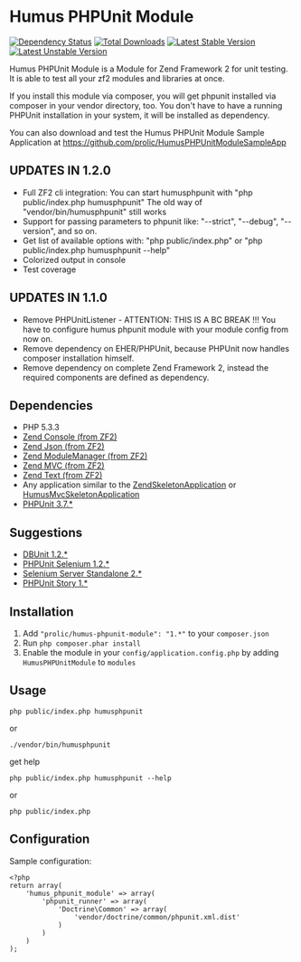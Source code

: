 Humus PHPUnit Module
====================

[![Dependency Status](https://www.versioneye.com/package/php:prolic:humus-phpunit-module/badge.png)](https://www.versioneye.com/package/php:prolic:humus-phpunit-module)
[![Total Downloads](https://poser.pugx.org/prolic/humus-phpunit-module/downloads.png)](https://packagist.org/packages/prolic/humus-phpunit-module)
[![Latest Stable Version](https://poser.pugx.org/prolic/humus-phpunit-module/v/stable.png)](https://packagist.org/packages/prolic/humus-phpunit-module)
[![Latest Unstable Version](https://poser.pugx.org/prolic/humus-phpunit-module/v/unstable.png)](https://packagist.org/packages/prolic/humus-phpunit-module)

Humus PHPUnit Module is a Module for Zend Framework 2 for unit testing. It is able to test all your zf2 modules and libraries at once.

If you install this module via composer, you will get phpunit installed via composer in your vendor directory, too. You don't have to have a running PHPUnit installation in your system, it will be installed as dependency.

You can also download and test the Humus PHPUnit Module Sample Application at https://github.com/prolic/HumusPHPUnitModuleSampleApp

UPDATES IN 1.2.0
----------------

 - Full ZF2 cli integration:
   You can start humusphpunit with "php public/index.php humusphpunit"
   The old way of "vendor/bin/humusphpunit" still works
 - Support for passing parameters to phpunit like: "--strict", "--debug", "--version", and so on.
 - Get list of available options with: "php public/index.php" or "php public/index.php humusphpunit --help"
 - Colorized output in console
 - Test coverage

UPDATES IN 1.1.0
----------------

 - Remove PHPUnitListener - ATTENTION: THIS IS A BC BREAK !!! You have to configure humus phpunit module with your module config from now on.
 - Remove dependency on EHER/PHPUnit, because PHPUnit now handles composer installation himself.
 - Remove dependency on complete Zend Framework 2, instead the required components are defined as dependency.

Dependencies
------------

 - PHP 5.3.3
 - [Zend Console (from ZF2)](https://github.com/zendframework/zf2)
 - [Zend Json (from ZF2)](https://github.com/zendframework/zf2)
 - [Zend ModuleManager (from ZF2)](https://github.com/zendframework/zf2)
 - [Zend MVC (from ZF2)](https://github.com/zendframework/zf2)
 - [Zend Text (from ZF2)](https://github.com/zendframework/zf2)
 -  Any application similar to the
    [ZendSkeletonApplication](https://github.com/zendframework/ZendSkeletonApplication) or
    [HumusMvcSkeletonApplication](https://github.com/prolic/HumusMvcSkeletonApplication)
 - [PHPUnit 3.7.*](http://www.phpunit.de)

Suggestions
-----------

 - [DBUnit 1.2.*](https://github.com/sebastianbergmann/dbunit)
 - [PHPUnit Selenium 1.2.*](https://github.com/sebastianbergmann/phpunit-selenium)
 - [Selenium Server Standalone 2.*](https://github.com/claylo/selenium-server-standalone)
 - [PHPUnit Story 1.*](https://github.com/sebastianbergmann/phpunit-story)

Installation
------------

 1.  Add `"prolic/humus-phpunit-module": "1.*"` to your `composer.json`
 2.  Run `php composer.phar install`
 3.  Enable the module in your `config/application.config.php` by adding `HumusPHPUnitModule` to `modules`

Usage
-----

    php public/index.php humusphpunit

or

    ./vendor/bin/humusphpunit

get help

    php public/index.php humusphpunit --help

or

    php public/index.php

Configuration
-------------

Sample configuration:

    <?php
    return array(
        'humus_phpunit_module' => array(
            'phpunit_runner' => array(
                'Doctrine\Common' => array(
                    'vendor/doctrine/common/phpunit.xml.dist'
                )
            )
        )
    );
